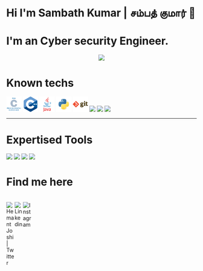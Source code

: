 # Hi I'm Sambath Kumar | சம்பத் குமார் 👋
# I'm an Cyber security Engineer.


<div align="center">
<img src="https://firebasestorage.googleapis.com/v0/b/superstar-32cda.appspot.com/o/sambath-github%2Favatar.gif?alt=media&token=d5846c37-dd60-407f-9c95-35f72e18c874" width="400px" />
<br>
</div>
  
  
 # Known techs

<p align="left">

  <div align="left">
  
  <code><img height="40" src="https://raw.githubusercontent.com/github/explore/80688e429a7d4ef2fca1e82350fe8e3517d3494d/topics/c/c.png"></code>
  <code><img height="40" src="https://raw.githubusercontent.com/github/explore/80688e429a7d4ef2fca1e82350fe8e3517d3494d/topics/cpp/cpp.png"></code> 
  <code><img height="40" src="https://raw.githubusercontent.com/devicons/devicon/master/icons/java/java-original-wordmark.svg"></code>
  <code><img height="40" src="https://raw.githubusercontent.com/github/explore/80688e429a7d4ef2fca1e82350fe8e3517d3494d/topics/python/python.png"></code>
  <code><img height="40" src="https://raw.githubusercontent.com/github/explore/80688e429a7d4ef2fca1e82350fe8e3517d3494d/topics/git/git.png"></code> 
  <code><img height="40" src="https://firebasestorage.googleapis.com/v0/b/superstar-32cda.appspot.com/o/cisco.png?alt=media&token=843d1bec-ebd5-4401-9936-bf5af8d3f810"></code>
  <code><img height="40" src="https://firebasestorage.googleapis.com/v0/b/superstar-32cda.appspot.com/o/docker.png?alt=media&token=9dda02ac-7f7d-49e7-a147-6e33ccaf7ee9"></code>
  <code><img height="40" src="https://firebasestorage.googleapis.com/v0/b/superstar-32cda.appspot.com/o/linux.png?alt=media&token=2c4ea8ca-05fb-4645-abe3-a998c4bd16b6"></code>
 

  </div>
  </p>

---

 # Expertised Tools
 
 <p align="left">

  <div align="left">
  
 
  <code><img height="40" src="https://firebasestorage.googleapis.com/v0/b/superstar-32cda.appspot.com/o/9165634fec8f-article-enterprise_logo_-_article.png?alt=media&token=5056d019-5e96-43a9-b6bb-e18f4bfa07b5"></code>
  <code><img height="40" src="https://firebasestorage.googleapis.com/v0/b/superstar-32cda.appspot.com/o/wireshark-1.png?alt=media&token=6e30e615-1d0b-454d-9949-4404ccaf4edd"></code>
  <code><img height="40" src="https://firebasestorage.googleapis.com/v0/b/superstar-32cda.appspot.com/o/metasploit_logo-300x300.png?alt=media&token=7482eaf1-f346-4a26-9561-e4765fd70daf"></code>
  <code><img height="40" src="https://firebasestorage.googleapis.com/v0/b/superstar-32cda.appspot.com/o/120px-Virtualbox_logo.png?alt=media&token=8568d288-45aa-4308-b47a-0ebad4c81b02"></code>

  </div>
  </p>


 # Find me here

<br/>
<a href="https://twitter.com/sambathk_crazy">
  <img align="left" alt="Hemant Joshi| Twitter" width="22px" src="https://cdn.jsdelivr.net/npm/simple-icons@v3/icons/twitter.svg" />
</a>
<a href="https://www.linkedin.com/in/sambath-kumar-3131671b8/">
  <img align="left" alt="Linkedin" width="22px" src="https://cdn.jsdelivr.net/npm/simple-icons@v3/icons/linkedin.svg" />
</a>
<a href="https://www.instagram.com/sk_devil_002/">
  <img align="left" alt="Instagram" width="22px" src="https://cdn.jsdelivr.net/npm/simple-icons@v3/icons/instagram.svg" />
</a>



<!--
**sambathkumar02/sambathkumar02** is a ✨ _special_ ✨ repository because its `README.md` (this file) appears on your GitHub profile.

Here are some ideas to get you started:

- 🔭 I’m currently working on ...
- 🌱 I’m currently learning Diffrent attack strategies on Network and Web.
- 👯 I’m looking to collaborate on ...
- 🤔 I’m looking for help with ...
- 💬 Ask me about Cyber security.
- 📫 How to reach me: ...
- 😄 Pronouns: ...
- ⚡ Fun fact: ...
-->

